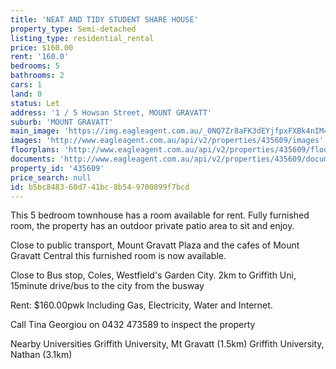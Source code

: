 ```yaml
---
title: 'NEAT AND TIDY STUDENT SHARE HOUSE'
property_type: Semi-detached
listing_type: residential_rental
price: $160.00
rent: '160.0'
bedrooms: 5
bathrooms: 2
cars: 1
land: 0
status: Let
address: '1 / 5 Howsan Street, MOUNT GRAVATT'
suburb: 'MOUNT GRAVATT'
main_image: 'https://img.eagleagent.com.au/_0NQ7Zr8aFK3dEYjfpxFXBk4nIM=/1280x854/smart/https://s3-us-west-2.amazonaws.com/eagleagent-orig/images/6826086/414872207-image-M.jpg'
images: 'http://www.eagleagent.com.au/api/v2/properties/435609/images'
floorplans: 'http://www.eagleagent.com.au/api/v2/properties/435609/floorplans'
documents: 'http://www.eagleagent.com.au/api/v2/properties/435609/documents'
property_id: '435609'
price_search: null
id: b5bc8483-60d7-41bc-8b54-9700899f7bcd
---
```

This 5 bedroom townhouse has a room available for rent. Fully furnished room, the property has an outdoor private patio area to sit and enjoy.

Close to public transport, Mount Gravatt Plaza and the cafes of Mount Gravatt Central this furnished room is now available.

Close to Bus stop, Coles, Westfield's Garden City. 2km to Griffith Uni, 15minute drive/bus to the city from the busway

Rent: $160.00pwk Including Gas, Electricity, Water and Internet.

Call Tina Georgiou on 0432 473589 to inspect the property

Nearby Universities
Griffith University, Mt Gravatt (1.5km)
Griffith University, Nathan (3.1km)